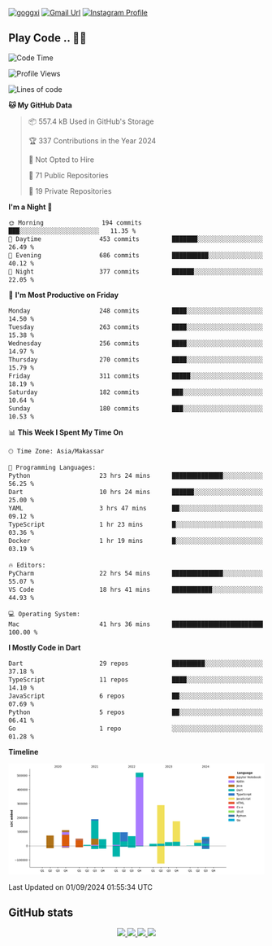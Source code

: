 [![goggxi](https://img.shields.io/badge/Portofolio-Goggxi-orange)](https://goggxi.github.io)
[![Gmail Url](https://img.shields.io/twitter/url?label=Goggxi@gmail.com&logo=gmail&style=social&url=http%3A%2F%2Fmailto%3Acontact.Goggxi@gmail.com)](mailto:Goggxi@gmail.com) [![Instagram Profile](https://img.shields.io/twitter/url?label=moh_rifkan&logo=instagram&style=social&url=https://www.instagram.com/moh_rifkan/)](https://www.instagram.com/moh_rifkan/)

## Play Code .. 💬🚀

<!-- [![Moh Rifkan GitHub stats](https://github-readme-stats.vercel.app/api?username=goggxi&count_private=true&show_icons=true&theme=dracula&custom_title=Goggxi%20Statistic%20🚀)](https://github.com/goggxi/goggxi)

[![Top Langs](https://github-readme-stats.vercel.app/api/top-langs/?username=goggxi&langs_count=8&layout=compact&show_icons=true&theme=dracula)](https://github.com/goggxi/goggxi) -->

<!--START_SECTION:waka-->
![Code Time](http://img.shields.io/badge/Code%20Time-3%2C252%20hrs%2052%20mins-blue)

![Profile Views](http://img.shields.io/badge/Profile%20Views-3-blue)

![Lines of code](https://img.shields.io/badge/From%20Hello%20World%20I%27ve%20Written-1.9%20million%20lines%20of%20code-blue)

**🐱 My GitHub Data** 

> 📦 557.4 kB Used in GitHub's Storage 
 > 
> 🏆 337 Contributions in the Year 2024
 > 
> 🚫 Not Opted to Hire
 > 
> 📜 71 Public Repositories 
 > 
> 🔑 19 Private Repositories 
 > 
**I'm a Night 🦉** 

```text
🌞 Morning                194 commits         ███░░░░░░░░░░░░░░░░░░░░░░   11.35 % 
🌆 Daytime                453 commits         ███████░░░░░░░░░░░░░░░░░░   26.49 % 
🌃 Evening                686 commits         ██████████░░░░░░░░░░░░░░░   40.12 % 
🌙 Night                  377 commits         ██████░░░░░░░░░░░░░░░░░░░   22.05 % 
```
📅 **I'm Most Productive on Friday** 

```text
Monday                   248 commits         ████░░░░░░░░░░░░░░░░░░░░░   14.50 % 
Tuesday                  263 commits         ████░░░░░░░░░░░░░░░░░░░░░   15.38 % 
Wednesday                256 commits         ████░░░░░░░░░░░░░░░░░░░░░   14.97 % 
Thursday                 270 commits         ████░░░░░░░░░░░░░░░░░░░░░   15.79 % 
Friday                   311 commits         █████░░░░░░░░░░░░░░░░░░░░   18.19 % 
Saturday                 182 commits         ███░░░░░░░░░░░░░░░░░░░░░░   10.64 % 
Sunday                   180 commits         ███░░░░░░░░░░░░░░░░░░░░░░   10.53 % 
```


📊 **This Week I Spent My Time On** 

```text
🕑︎ Time Zone: Asia/Makassar

💬 Programming Languages: 
Python                   23 hrs 24 mins      ██████████████░░░░░░░░░░░   56.25 % 
Dart                     10 hrs 24 mins      ██████░░░░░░░░░░░░░░░░░░░   25.00 % 
YAML                     3 hrs 47 mins       ██░░░░░░░░░░░░░░░░░░░░░░░   09.12 % 
TypeScript               1 hr 23 mins        █░░░░░░░░░░░░░░░░░░░░░░░░   03.36 % 
Docker                   1 hr 19 mins        █░░░░░░░░░░░░░░░░░░░░░░░░   03.19 % 

🔥 Editors: 
PyCharm                  22 hrs 54 mins      ██████████████░░░░░░░░░░░   55.07 % 
VS Code                  18 hrs 41 mins      ███████████░░░░░░░░░░░░░░   44.93 % 

💻 Operating System: 
Mac                      41 hrs 36 mins      █████████████████████████   100.00 % 
```

**I Mostly Code in Dart** 

```text
Dart                     29 repos            █████████░░░░░░░░░░░░░░░░   37.18 % 
TypeScript               11 repos            ████░░░░░░░░░░░░░░░░░░░░░   14.10 % 
JavaScript               6 repos             ██░░░░░░░░░░░░░░░░░░░░░░░   07.69 % 
Python                   5 repos             ██░░░░░░░░░░░░░░░░░░░░░░░   06.41 % 
Go                       1 repo              ░░░░░░░░░░░░░░░░░░░░░░░░░   01.28 % 
```



**Timeline**

![Lines of Code chart](https://raw.githubusercontent.com/Goggxi/Goggxi/main/assets/bar_graph.png)


 Last Updated on 01/09/2024 01:55:34 UTC
<!--END_SECTION:waka-->

## GitHub stats

<p align="center">
  <a href="https://github.com/goggxi">
    <img src="http://github-profile-summary-cards.vercel.app/api/cards/profile-details?username=goggxi&theme=transparent" />
  </a>
  <a href="https://github.com/goggxi">
    <img src="https://github-readme-streak-stats.herokuapp.com/?user=goggxi&hide_border=true&card_width=338&theme=transparent" />
  </a>
  <a href="https://github.com/goggxi">
    <img src="http://github-profile-summary-cards.vercel.app/api/cards/stats?username=goggxi&theme=transparent" />
  </a>
  <a href="https://github.com/goggxi">
    <img src="https://github-readme-stats.vercel.app/api/top-langs/?username=goggxi&langs_count=10&exclude_repo=&hide=c,makefile,html,css,sass,nix,nunjucks,tsql,dockerfile,shell&card_width=699&hide_border=true&theme=transparent" />
  </a>
  <!-- <br/>
  <a href="https://github.com/goggxi">
    <img src="https://komarev.com/ghpvc/?username=goggxi&color=blue&style=flat" />
  </a> -->
</p>
